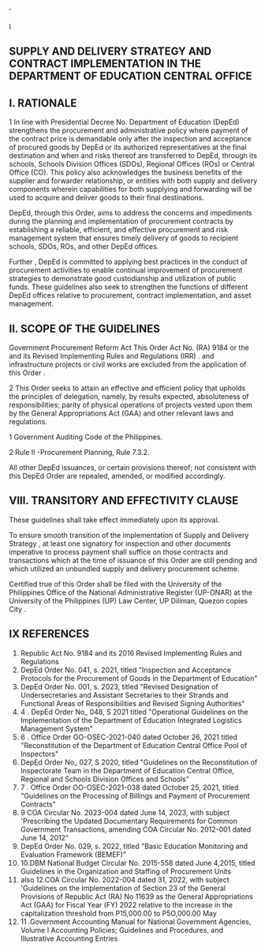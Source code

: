 <!-- image -->

<!-- image -->

<!-- image -->

<!-- image -->

<!-- image -->

<!-- image -->

<!-- image -->

<!-- image -->

<!-- image -->

'

I

<!-- image -->

## SUPPLY AND DELIVERY STRATEGY AND CONTRACT IMPLEMENTATION IN THE DEPARTMENT OF EDUCATION CENTRAL OFFICE

## I. RATIONALE

1 In line with Presidential Decree No. Department of Education   (DepEd) strengthens the procurement and administrative policy where payment of the contract price is demandable only after the inspection and acceptance of procured goods by DepEd or its authorized representatives at the final destination and when and risks thereof are transferred to DepEd, through its schools, Schools Division Offices (SDOs), Regional Offices (ROs) or Central Office (CO). This policy also  acknowledges the business benefits of the supplier and forwarder relationship, or entities with both supply and delivery components wherein capabilities for both supplying and forwarding will be used to acquire and deliver goods to their final destinations.

DepEd, through this Order, aims to address the concerns and impediments during the planning and implementation of   procurement contracts by establishing a reliable, efficient, and effective procurement and risk management system that ensures timely delivery of goods to recipient schools, SDOs, ROs, and other DepEd offices.

Further , DepEd is committed to applying best practices in the conduct of procurement activities to enable continual improvement of procurement strategies to demonstrate good custodianship and utilization of public funds. These guidelines also seek to strengthen the functions of different DepEd offices relative to procurement, contract implementation, and asset management.

## II. SCOPE OF THE GUIDELINES

Government  Procurement  Reform  Act This Order Act No. (RA) 9184 or the and its Revised Implementing Rules and Regulations (IRR) . and infrastructure projects or civil works are excluded from the application of this Order .

2 This Order seeks to attain an effective and efficient policy that upholds the principles of delegation, namely, by results expected, absoluteness of responsibilities; parity of physical operations of projects vested upon them by the General Appropriations Act (GAA) and other relevant laws and regulations.

1 Government Auditing Code of the Philippines.

2 Rule II -Procurement Planning, Rule 7.3.2.

<!-- image -->

All other DepEd issuances, or certain provisions thereof; not consistent with this DepEd Order are repealed, amended, or modified accordingly.

## VIII. TRANSITORY AND EFFECTIVITY CLAUSE

These guidelines shall take effect immediately upon its approval.

To ensure smooth transition of the implementation of Supply and Delivery Strategy , at least one signatory for inspection and other documents imperative to process payment shall suffice on those contracts and transactions which at the time of issuance of this Order are still pending and which utilized an unbundled supply and delivery procurement scheme.

Certified true of this Order shall be filed with the University of the Philippines Office of the National Administrative Register (UP-ONAR) at the University of the Philippines (UP) Law Center, UP Diliman, Quezon copies City .

## IX REFERENCES

1. Republic Act No. 9184 and its 2016 Revised Implementing Rules and Regulations
3. DepEd Order No. 041, s. 2021, titled "Inspection and Acceptance Protocols for the Procurement of Goods in the Department of Education"
2. DepEd Order No. 001, s. 2023, titled "Revised Designation of Undersecretaries and Assistant Secretaries to their Strands and Functional Areas of Responsibilities and Revised Signing Authorities"
4. 4 . DepEd Order No\_ 048, S 2021 titled "Operational Guidelines on the Implementation of the Department of Education Integrated Logistics Management System"
5. 6 . Office Order OO-OSEC-2021-040 dated October 26, 2021 titled "Reconstitution of the Department of Education Central Office Pool of Inspectors"
5. DepEd Order No\_ 027, S 2020, titled "Guidelines on the Reconstitution of Inspectorate Team in the Department of Education Central Office, Regional and Schools Division Offices and Schools"
7. 7 . Office Order OO-OSEC-2021-038 dated October 25, 2021, titled "Guidelines on the Processing of Billings and Payment of Procurement Contracts"
8. 9 COA Circular No. 2023-004 dated June 14, 2023, with subject 'Prescribing the Updated Documentary   Requirements for Common Government Transactions, amending COA Circular No. 2012-001 dated June 14, 2012"
8. DepEd Order No. 029, s. 2022, titled "Basic Education Monitoring and Evaluation Framework (BEMEF)"
10. 10.DBM National Budget Circular No. 2015-558 dated June 4,2015, titled Guidelines in the Organization and Staffing of Procurement Units
11. also 12.COA Circular No. 2022-004 dated 31, 2022, with subject 'Guidelines on the Implementation of Section 23 of the General Provisions of Republic Act (RA) No 11639 as the General Appropriations Act (GAA) for Fiscal Year (FY) 2022 relative to the increase in the capitalization threshold from P15,000.00 to P5O,000.00 May
12. 11 .Government Accounting Manual for National Government Agencies, Volume I Accounting   Policies; Guidelines and Procedures, and Illustrative Accounting Entries